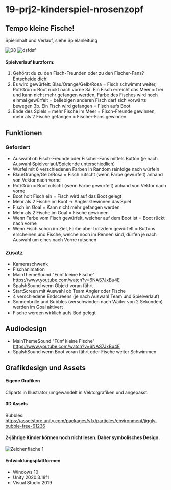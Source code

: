 # 19-prj2-kinderspiel-nrosenzopf



## Tempo kleine Fische!
Spielinhalt und Verlauf, siehe Spielanleitung

![08](https://user-images.githubusercontent.com/72389468/215183903-a48faa15-65b9-4dd6-8f4b-9bbf6c942f54.JPG)
![dsfdsf](https://user-images.githubusercontent.com/72389468/215183911-abd589ac-6a04-442a-8104-120f395c9bd0.JPG)

#### Spielverlauf kurzform:
1. Gehörst du zu den Fisch-Freunden oder zu den Fischer-Fans? Entscheide dich!
2. Es wird gewürfelt: Blau/Orange/Gelb/Rosa = Fisch schwimmt weiter, Rot/Grün = Boot rückt nach vorne
3a. Ein Fisch erreicht das Meer = frei und kann nicht mehr gefangen werden, Farbe des Fisches wird noch einmal gewürfelt = beliebigen anderen Fisch darf sich vorwärts bewegen
3b. Ein Fisch wird gefangen = Fisch aufs Boot
4. Ende des Spiels = mehr Fische im Meer = Fisch-Freunde gewinnen, mehr als 2 Fische gefangen = Fischer-Fans gewinnen

## Funktionen
### Gefordert
- Auswahl ob Fisch-Freunde oder Fischer-Fans mittels Button (je nach Auswahl Spielverlauf/Spielende unterschiedlich)
- Würfel mit 6 verschiedenen Farben in Random reinfolge nach würfeln
- Blau/Orange/Gelb/Rosa = Fisch rutscht (wenn Farbe gewürfelt) anhand von Vektor nach vorne
- Rot/Grün = Boot rutscht (wenn Farbe gewürfelt) anhand von Vektor nach vorne
- Boot holt Fisch ein = Fisch wird auf das Boot gelegt
- Mehr als 2 Fische im Boot -> Angler Gewinnen das Spiel
- Fisch im Goal = Kann nicht mehr gefangen werden
- Mehr als 2 Fische im Goal = Fische gewinnen
- Wenn Farbe vom Fisch gewürfelt, welcher auf dem Boot ist = Boot rückt nach vorne
- Wenn Fisch schon im Ziel, Farbe aber trotzdem gewürfelt = Buttons erscheinen und Fische, welche noch im Rennen sind, dürfen je nach Auswahl um eines nach Vorne rutschen

### Zusatz
- Kameraschwenk
- Fischanimation
- MainThemeSound "Fünf kleine Fische" https://www.youtube.com/watch?v=6NAS7JxBu4E
- SpalshSound wenn Objekt voran fährt
- StartScreen mit Auswahl ob Team Angler oder Fische
- 4 verschiedene Endscreens (je nach Auswahl Team und Spielverlauf)
- Sonnenbrille und Bubbles (verschwinden nach Waiter von 2 Sekunden) werden im Goal aktivert
- Fische werden wirklich aufs Bod gelegt

## Audiodesign
- MainThemeSound "Fünf kleine Fische" https://www.youtube.com/watch?v=6NAS7JxBu4E
- SpalshSound wenn Boot voran fährt oder Fische weiter Schwimmen

## Grafikdesign und Assets
#### Eigene Grafiken
Cliparts in Illustrator umgewandelt in Vektorgrafiken und angepasst.

#### 3D Assets
Bubbles: https://assetstore.unity.com/packages/vfx/particles/environment/jiggly-bubble-free-61236

#### 2-jährige Kinder können noch nicht lesen. Daher symbolisches Design.
![Zeichenfläche 1](https://user-images.githubusercontent.com/72389468/215192047-933e2049-b042-4236-a293-94059bb6ad8d.png)



#### Entwicklungsplattformen
- Windows 10
- Unity 2020.3.18f1
- Visual Studio 2019
